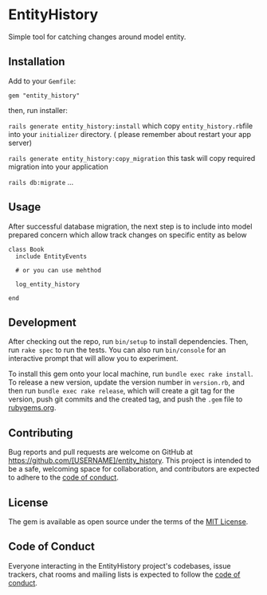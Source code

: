 # EntityHistory

Simple tool for catching changes around model entity.

## Installation

Add to your `Gemfile`:

`gem "entity_history"`

then, run installer:

`rails generate entity_history:install` which copy `entity_history.rb`file into your `initializer` directory. ( please remember about restart your app server)

`rails generate entity_history:copy_migration` this task will copy required migration into your application


`rails db:migrate`
...

## Usage

After successful database migration, the next step is to include into model prepared concern which allow track changes on specific entity as below

```
class Book
  include EntityEvents

  # or you can use mehthod

  log_entity_history

end
```

## Development

After checking out the repo, run `bin/setup` to install dependencies. Then, run `rake spec` to run the tests. You can also run `bin/console` for an interactive prompt that will allow you to experiment.

To install this gem onto your local machine, run `bundle exec rake install`. To release a new version, update the version number in `version.rb`, and then run `bundle exec rake release`, which will create a git tag for the version, push git commits and the created tag, and push the `.gem` file to [rubygems.org](https://rubygems.org).

## Contributing

Bug reports and pull requests are welcome on GitHub at https://github.com/[USERNAME]/entity_history. This project is intended to be a safe, welcoming space for collaboration, and contributors are expected to adhere to the [code of conduct](https://github.com/[USERNAME]/entity_history/blob/main/CODE_OF_CONDUCT.md).

## License

The gem is available as open source under the terms of the [MIT License](https://opensource.org/licenses/MIT).

## Code of Conduct

Everyone interacting in the EntityHistory project's codebases, issue trackers, chat rooms and mailing lists is expected to follow the [code of conduct](https://github.com/[USERNAME]/entity_history/blob/main/CODE_OF_CONDUCT.md).
